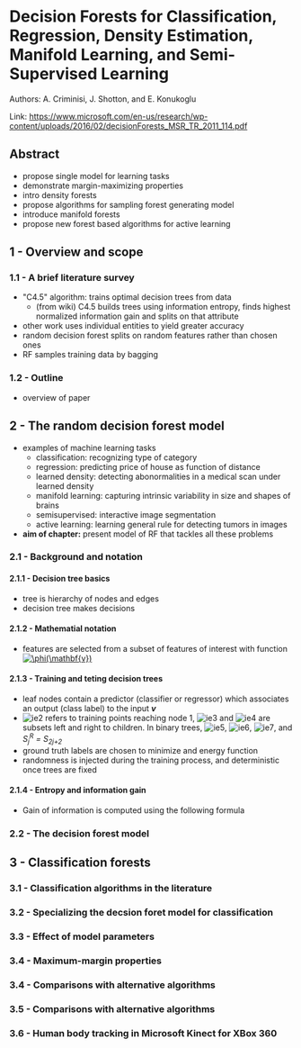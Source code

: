 # Decision Forests for Classification, Regression, Density Estimation, Manifold Learning, and Semi-Supervised Learning

Authors: A. Criminisi, J. Shotton, and E. Konukoglu

Link: <https://www.microsoft.com/en-us/research/wp-content/uploads/2016/02/decisionForests_MSR_TR_2011_114.pdf>

## Abstract

- propose single model for learning tasks
- demonstrate margin-maximizing properties
- intro density forests
- propose algorithms for sampling forest generating model
- introduce manifold forests
- propose new forest based algorithms for active learning

## 1 - Overview and scope

### 1.1 - A brief literature survey

- "C4.5" algorithm: trains optimal decision trees from data
  - (from wiki) C4.5 builds trees using information entropy, finds highest normalized information gain and splits on that attribute
- other work uses individual entities to yield greater accuracy
- random decision forest splits on random features rather than chosen ones
- RF samples training data by bagging

### 1.2 - Outline

- overview of paper

## 2 - The random decision forest model

- examples of machine learning tasks
  - classification: recognizing type of category
  - regression: predicting price of house as function of distance
  - learned density: detecting abonormalities in a medical scan under learned density
  - manifold learning: capturing intrinsic variability in size and shapes of brains
  - semisupervised: interactive image segmentation
  - active learning: learning general rule for detecting tumors in images
- __aim of chapter:__ present model of RF that tackles all these problems

### 2.1 - Background and notation

#### 2.1.1 - Decision tree basics

- tree is hierarchy of nodes and edges
- decision tree makes decisions

#### 2.1.2 - Mathematial notation

- features are selected from a subset of features of interest with function <a href="https://www.codecogs.com/eqnedit.php?latex=\inline&space;\phi(\mathbf{v})" target="_blank"><img src="https://latex.codecogs.com/gif.latex?\inline&space;\phi(\mathbf{v})" title="\phi(\mathbf{v})" /></a>

#### 2.1.3 - Training and teting decision trees

- leaf nodes contain a predictor (classifier or regressor) which associates an output (class label) to the input ___v___
- ![ie2] refers to training points reaching node 1, ![ie3] and ![ie4] are subsets left and right to children. In binary trees, ![ie5], ![ie6], ![ie7], and <var>S<sub>j</sub><sup>R</sup> = S<sub>2j+2</sub></var>
- ground truth labels are chosen to minimize and energy function
- randomness is injected during the training process, and deterministic once trees are fixed

#### 2.1.4 - Entropy and information gain

- Gain of information is computed using the following formula

### 2.2 - The decision forest model

## 3 - Classification forests

### 3.1 - Classification algorithms in the literature

### 3.2 - Specializing the decsion foret model for classification

### 3.3 - Effect of model parameters

### 3.4 - Maximum-margin properties

### 3.4 - Comparisons with alternative algorithms

### 3.5 - Comparisons with alternative algorithms

### 3.6 - Human body tracking in Microsoft Kinect for XBox 360

<!-- Equations -->
[ie2]: https://chart.apis.google.com/chart?cht=tx&chl=S_1
[ie3]: https://chart.apis.google.com/chart?cht=tx&chl=S_1^L
[ie4]: https://chart.apis.google.com/chart?cht=tx&chl=S_1^R
[ie5]: https://chart.apis.google.com/chart?cht=tx&chl=S_j=S_j^L{\cup}S_j^R
[ie6]: https://chart.apis.google.com/chart?cht=tx&chl=S_j^L{\cap}S_j^R=\emptyset
[ie7]: https://chart.apis.google.com/chart?cht=tx&chl=S_j^L=S_{2j%2B1}

